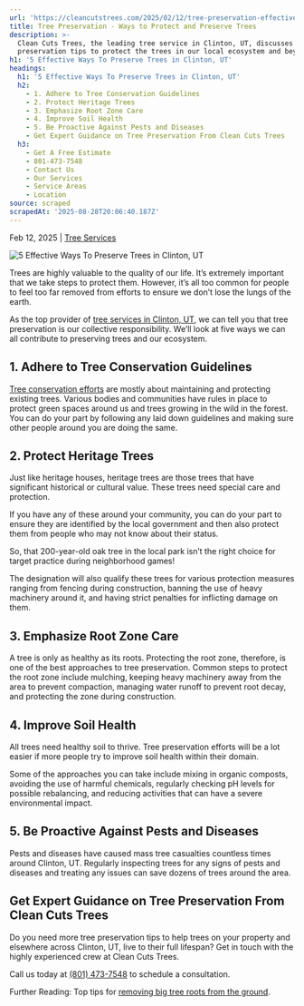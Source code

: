```yaml
---
url: 'https://cleancutstrees.com/2025/02/12/tree-preservation-effective-methods/'
title: Tree Preservation - Ways to Protect and Preserve Trees
description: >-
  Clean Cuts Trees, the leading tree service in Clinton, UT, discusses tree
  preservation tips to protect the trees in our local ecosystem and beyond.
h1: '5 Effective Ways To Preserve Trees in Clinton, UT'
headings:
  h1: '5 Effective Ways To Preserve Trees in Clinton, UT'
  h2:
    - 1. Adhere to Tree Conservation Guidelines
    - 2. Protect Heritage Trees
    - 3. Emphasize Root Zone Care
    - 4. Improve Soil Health
    - 5. Be Proactive Against Pests and Diseases
    - Get Expert Guidance on Tree Preservation From Clean Cuts Trees
  h3:
    - Get A Free Estimate
    - 801-473-7548
    - Contact Us
    - Our Services
    - Service Areas
    - Location
source: scraped
scrapedAt: '2025-08-28T20:06:40.187Z'
---
```

Feb 12, 2025 | [Tree Services](https://cleancutstrees.com/category/tree-services/)

![5 Effective Ways To Preserve Trees in Clinton, UT](https://cleancutstrees.com/wp-content/uploads/tree-preservation-1080x600.jpg)

Trees are highly valuable to the quality of our life. It’s extremely important that we take steps to protect them. However, it’s all too common for people to feel too far removed from efforts to ensure we don’t lose the lungs of the earth.

As the top provider of [tree services in Clinton, UT](https://cleancutstrees.com/service-areas/clinton-ut-tree-service/), we can tell you that tree preservation is our collective responsibility. We’ll look at five ways we can all contribute to preserving trees and our ecosystem.

## **1\. Adhere to Tree Conservation Guidelines**

[Tree conservation efforts](https://www.nationalforests.org/blog/tree-planting-impacts-you-heres-why) are mostly about maintaining and protecting existing trees. Various bodies and communities have rules in place to protect green spaces around us and trees growing in the wild in the forest. You can do your part by following any laid down guidelines and making sure other people around you are doing the same.

## **2\. Protect Heritage Trees**

Just like heritage houses, heritage trees are those trees that have significant historical or cultural value. These trees need special care and protection.

If you have any of these around your community, you can do your part to ensure they are identified by the local government and then also protect them from people who may not know about their status.

So, that 200-year-old oak tree in the local park isn’t the right choice for target practice during neighborhood games!

The designation will also qualify these trees for various protection measures ranging from fencing during construction, banning the use of heavy machinery around it, and having strict penalties for inflicting damage on them.

## **3\. Emphasize Root Zone Care**

A tree is only as healthy as its roots. Protecting the root zone, therefore, is one of the best approaches to tree preservation. Common steps to protect the root zone include mulching, keeping heavy machinery away from the area to prevent compaction, managing water runoff to prevent root decay, and protecting the zone during construction.

## **4\. Improve Soil Health**

All trees need healthy soil to thrive. Tree preservation efforts will be a lot easier if more people try to improve soil health within their domain.

Some of the approaches you can take include mixing in organic composts, avoiding the use of harmful chemicals, regularly checking pH levels for possible rebalancing, and reducing activities that can have a severe environmental impact.

## **5\. Be Proactive Against Pests and Diseases**

Pests and diseases have caused mass tree casualties countless times around Clinton, UT. Regularly inspecting trees for any signs of pests and diseases and treating any issues can save dozens of trees around the area.

## **Get Expert Guidance on Tree Preservation From Clean Cuts Trees**

Do you need more tree preservation tips to help trees on your property and elsewhere across Clinton, UT, live to their full lifespan? Get in touch with the highly experienced crew at Clean Cuts Trees.

Call us today at [(801) 473-7548](tel:8014737548) to schedule a consultation.

Further Reading: Top tips for [removing big tree roots from the ground](https://cleancutstrees.com/2024/08/12/how-to-remove-big-tree-roots-from-the-ground/).

